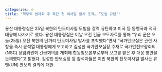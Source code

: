 ```yaml
---
categories: e
title: "핵무력 법제화 후 북한 첫 미사일 발사 포착… “도발 규탄”"
---
```

용산 대통령실은 25일 북한의 탄도미사일 도발을 강력 규탄하고 미국 등 동맹국과 적극 대응해 나가기로 했다. 용산 대통령실은 이날 오전 긴급 보도자료를 통해 “우리 군은 오늘(25일) 오전 북한의 단거리 탄도미사일 발사를 포착했다”면서 “국가안보실은 관련 사항을 즉시 윤석열 대통령에게 보고하고 김성한 국가안보실장 주재로 국가안전보장회의(NSC) 상임위원회 긴급회의를 개최해 합동참모본부로부터 보고를 받은 후 대응 방안을 논의했다”고 밝혔다. 김성한 안보실장 등 참석자들은 이번 북한의 탄도미사일 발사는 유엔(UN) 안보리 결의에 대한
